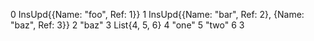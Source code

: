0 InsUpd{{Name: "foo", Ref: 1}}
1 InsUpd{{Name: "bar", Ref: 2}, {Name: "baz", Ref: 3}}
2 "baz"
3 List{4, 5, 6}
4 "one"
5 "two"
6 3
